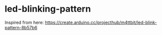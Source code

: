 # led-blinking-pattern

Inspired from here: https://create.arduino.cc/projecthub/m4ttbit/led-blink-pattern-8b57b6
